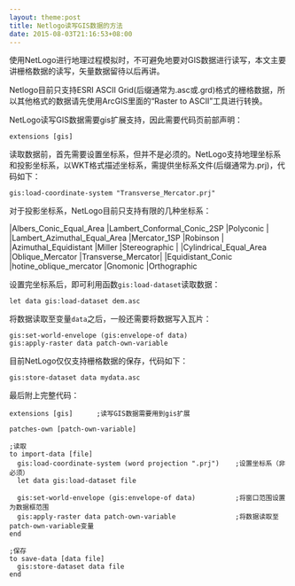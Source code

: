 ```yaml
---
layout: theme:post
title: Netlogo读写GIS数据的方法
date: 2015-08-03T21:16:53+08:00
---
```

使用NetLogo进行地理过程模拟时，不可避免地要对GIS数据进行读写，本文主要讲栅格数据的读写，矢量数据留待以后再讲。

Netlogo目前只支持ESRI ASCII Grid(后缀通常为.asc或.grd)格式的栅格数据，所以其他格式的数据请先使用ArcGIS里面的“Raster to ASCII”工具进行转换。

NetLogo读写GIS数据需要gis扩展支持，因此需要代码页前部声明：
```netlogo
extensions [gis]
```

读取数据前，首先需要设置坐标系，但并不是必须的。NetLogo支持地理坐标系和投影坐标系，以WKT格式描述坐标系，需提供坐标系文件(后缀通常为.prj)，代码如下：
```netlogo
gis:load-coordinate-system "Transverse_Mercator.prj"
```

对于投影坐标系，NetLogo目前只支持有限的几种坐标系：

|Albers_Conic_Equal_Area      |Lambert_Conformal_Conic_2SP |Polyconic          |
|Lambert_Azimuthal_Equal_Area |Mercator_1SP                |Robinson           |
|Azimuthal_Equidistant        |Miller                      |Stereographic      |
|Cylindrical_Equal_Area       |Oblique_Mercator            |Transverse_Mercator|
|Equidistant_Conic            |hotine_oblique_mercator
|Gnomonic                     |Orthographic

设置完坐标系后，即可利用函数`gis:load-dataset`读取数据：
```netlogo
let data gis:load-dataset dem.asc
```

将数据读取至变量`data`之后，一般还需要将数据写入瓦片：
```netlogo
gis:set-world-envelope (gis:envelope-of data)
gis:apply-raster data patch-own-variable
```

目前NetLogo仅仅支持栅格数据的保存，代码如下：
```netlogo
gis:store-dataset data mydata.asc
```

最后附上完整代码：

```netlogo
extensions [gis]      ;读写GIS数据需要用到gis扩展

patches-own [patch-own-variable]

;读取
to import-data [file]
  gis:load-coordinate-system (word projection ".prj")    ;设置坐标系（非必须）
  let data gis:load-dataset file

  gis:set-world-envelope (gis:envelope-of data)          ;将窗口范围设置为数据框范围
  gis:apply-raster data patch-own-variable               ;将数据读取至patch-own-variable变量
end

;保存
to save-data [data file]
  gis:store-dataset data file
end
```
